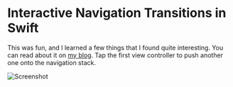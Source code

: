 # Interactive Navigation Transitions in Swift

This was fun, and I learned a few things that I found quite interesting. You can read about it on [my blog](https://dbgrandi.github.io/playing_with_interactive_nav_transitions/). Tap the first view controller to push another one onto the navigation stack.

![Screenshot](https://raw.githubusercontent.com/dbgrandi/NavTransitions/master/screenshot.gif)


